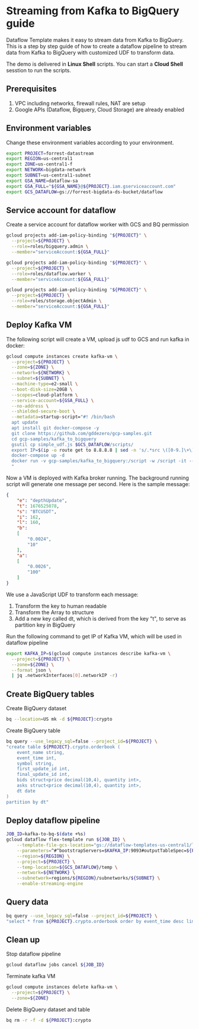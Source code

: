 # Streaming from Kafka to BigQuery guide
Dataflow Template makes it easy to stream data from Kafka to BigQuery. This is a step by step guide of how to create a dataflow pipeline to stream data from Kafka to BigQuery with customized UDF to transform data.

The demo is delivered in **Linux Shell** scripts. You can start a **Cloud Shell** sesstion to run the scripts.

## Prerequisites

1. VPC including networks, firewall rules, NAT are setup
2. Google APIs (Dataflow, Bigquery, Cloud Storage) are already enabled

## Environment variables

Change these environment variables according to your environment.

```bash
export PROJECT=forrest-datastream
export REGION=us-central1
export ZONE=us-central1-f
export NETWORK=bigdata-network
export SUBNET=us-central1-subnet
export GSA_NAME=dataflow-sa
export GSA_FULL="${GSA_NAME}@${PROJECT}.iam.gserviceaccount.com"
export GCS_DATAFLOW=gs://forrest-bigdata-ds-bucket/dataflow
```

## Service account for dataflow

Create a service account for dataflow worker with GCS and BQ permission

```bash
gcloud projects add-iam-policy-binding "${PROJECT}" \
  --project=${PROJECT} \
  --role=roles/bigquery.admin \
  --member="serviceAccount:${GSA_FULL}"

gcloud projects add-iam-policy-binding "${PROJECT}" \
  --project=${PROJECT} \
  --role=roles/dataflow.worker \
  --member="serviceAccount:${GSA_FULL}"

gcloud projects add-iam-policy-binding "${PROJECT}" \
  --project=${PROJECT} \
  --role=roles/storage.objectAdmin \
  --member="serviceAccount:${GSA_FULL}"
```

## Deploy Kafka VM

The following script will create a VM, upload js udf to GCS and run kafka in docker:

```bash
gcloud compute instances create kafka-vm \
  --project=${PROJECT} \
  --zone=${ZONE} \
  --network=${NETWORK} \
  --subnet=${SUBNET} \
  --machine-type=e2-small \
  --boot-disk-size=20GB \
  --scopes=cloud-platform \
  --service-account=${GSA_FULL} \
  --no-address \
  --shielded-secure-boot \
  --metadata=startup-script="#! /bin/bash
  apt update
  apt install git docker-compose -y
  git clone https://github.com/gddezero/gcp-samples.git
  cd gcp-samples/kafka_to_bigquery
  gsutil cp simple_udf.js $GCS_DATAFLOW/scripts/
  export IP=$(ip -o route get to 8.8.8.8 | sed -n 's/.*src \([0-9.]\+\).*/\1/p')
  docker-compose up -d
  docker run -v gcp-samples/kafka_to_bigquery:/script -w /script -it --network=host --rm bitnami/kafka:2.3.1 bash /script/gen_order.sh
  "
```

Now a VM is deployed with Kafka broker running. The background running script will generate one message per second. Here is the sample message:

```json
{
    "e": "depthUpdate",
    "t": 1676525078,
    "s": "BTCUSDT",
    "i": 162,
    "l": 160,
    "b":
    [
        "0.0024",
        "10"
    ],
    "a":
    [
        "0.0026",
        "100"
    ]
}
```

We use a JavaScript UDF to transform each message:

1. Transform the key to human readable
2. Transform the Array to structure
3. Add a new key called dt, which is derived from the key "t", to serve as partition key in BigQuery

Run the following command to get IP of Kafka VM, which will be used in dataflow pipeline

```bash
export KAFKA_IP=$(gcloud compute instances describe kafka-vm \
  --project=${PROJECT} \
  --zone=${ZONE} \
  --format json \
  | jq .networkInterfaces[0].networkIP -r)
```

## Create BigQuery tables

Create BigQuery dataset
```bash
bq --location=US mk -d ${PROJECT}:crypto
```

Create BigQuery table
```bash
bq query --use_legacy_sql=false --project_id=${PROJECT} \
"create table ${PROJECT}.crypto.orderbook (
    event_name string,
    event_time int,
    symbol string,
    first_update_id int,
    final_update_id int,
    bids struct<price decimal(10,4), quantity int>,
    asks struct<price decimal(10,4), quantity int>,
    dt date
)
partition by dt"
```

## Deploy dataflow pipeline

```bash
JOB_ID=kafka-to-bq-$(date +%s)
gcloud dataflow flex-template run ${JOB_ID} \
    --template-file-gcs-location="gs://dataflow-templates-us-central1/latest/flex/Kafka_to_BigQuery" \
    --parameters=^#^bootstrapServers=$KAFKA_IP:9093#outputTableSpec=${PROJECT}:crypto.orderbook#inputTopics=orderbook,orderbook_okx#javascriptTextTransformGcsPath=${GCS_DATAFLOW}/scripts/simple_udf.js#javascriptTextTransformFunctionName=transform#useStorageWriteApi=true#numStorageWriteApiStreams=1#storageWriteApiTriggeringFrequencySec=5#stagingLocation=${GCS_DATAFLOW}/staging#maxNumWorkers=10#numberOfWorkerHarnessThreads=1#saveHeapDumpsToGcsPath=${GCS_DATAFLOW}/dump#serviceAccount=${GSA_FULL}#workerMachineType=n1-standard-1#usePublicIps=false \
    --region=${REGION} \
    --project=${PROJECT} \
    --temp-location=${GCS_DATAFLOW}/temp \
    --network=${NETWORK} \
    --subnetwork=regions/${REGION}/subnetworks/${SUBNET} \
    --enable-streaming-engine
```

## Query data

```bash
bq query --use_legacy_sql=false --project_id=${PROJECT} \
"select * from ${PROJECT}.crypto.orderbook order by event_time desc limit 20"
```

## Clean up

Stop dataflow pipeline

```bash
gcloud dataflow jobs cancel ${JOB_ID}
```

Terminate kafka VM

```bash
gcloud compute instances delete kafka-vm \
  --project=${PROJECT} \
  --zone=${ZONE}
```

Delete BigQuery dataset and table

```bash
bq rm -r -f -d ${PROJECT}:crypto
```
